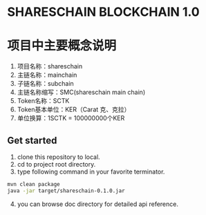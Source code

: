 # SHARESCHAIN BLOCKCHAIN 1.0


# 项目中主要概念说明
1. 项目名称：shareschain
2. 主链名称：mainchain
3. 子链名称：subchain
4. 主链名称缩写：SMC(shareschain main chain)
5. Token名称：SCTK
6. Token基本单位：KER（Carat 克、克拉）
7. 单位换算：1SCTK = 100000000个KER


## Get started
1. clone this repository to local.
2. cd to project root directory.
3. type following command in your favorite terminator.
```bash
mvn clean package
java -jar target/shareschain-0.1.0.jar
```
4. you can browse doc directory for detailed api reference.
